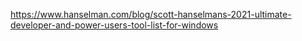 https://www.hanselman.com/blog/scott-hanselmans-2021-ultimate-developer-and-power-users-tool-list-for-windows
